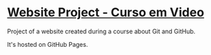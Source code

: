 # [Website Project - Curso em Video](https://maiconwa.github.io/Website-Project/)


Project of a website created during a course about Git and GitHub.

It's hosted on GitHub Pages.

